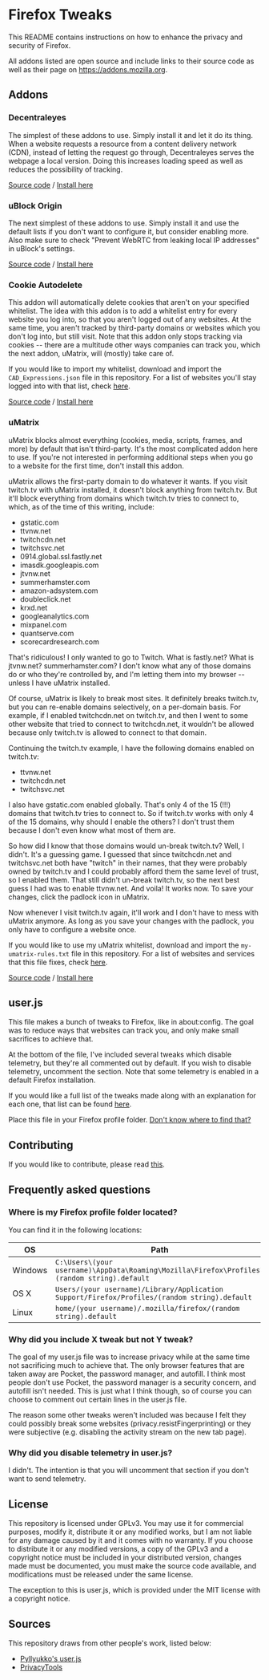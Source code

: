 # Firefox Tweaks

This README contains instructions on how to enhance the privacy and security of Firefox.

All addons listed are open source and include links to their source code as well as their page on https://addons.mozilla.org.

## Addons
### Decentraleyes
The simplest of these addons to use. Simply install it and let it do its thing. When a website requests a resource from a content delivery network (CDN), instead of letting the request go through, Decentraleyes serves the webpage a local version. Doing this increases loading speed as well as reduces the possibility of tracking.

[Source code](https://github.com/Synzvato/decentraleyes) / [Install here](https://addons.mozilla.org/en-US/firefox/addon/decentraleyes/)

### uBlock Origin
The next simplest of these addons to use. Simply install it and use the default lists if you don't want to configure it, but consider enabling more. Also make sure to check "Prevent WebRTC from leaking local IP addresses" in uBlock's settings.

[Source code](https://github.com/gorhill/uBlock) / [Install here](https://addons.mozilla.org/en-US/firefox/addon/ublock-origin/)

### Cookie Autodelete
This addon will automatically delete cookies that aren't on your specified whitelist. The idea with this addon is to add a whitelist entry for every website you log into, so that you aren't logged out of any websites. At the same time, you aren't tracked by third-party domains or websites which you don't log into, but still visit. Note that this addon only stops tracking via cookies -- there are a multitude other ways companies can track you, which the next addon, uMatrix, will (mostly) take care of.

If you would like to import my whitelist, download and import the `CAD_Expressions.json` file in this repository. For a list of websites you'll stay logged into with that list, check [here](https://github.com/krathalan/FirefoxTweaks/blob/master/Extras/CAD_accounts.md).

[Source code](https://github.com/Cookie-AutoDelete/Cookie-AutoDelete) / [Install here](https://addons.mozilla.org/en-US/firefox/addon/cookie-autodelete/)

### uMatrix
uMatrix blocks almost everything (cookies, media, scripts, frames, and more) by default that isn't third-party. It's the most complicated addon here to use. If you're not interested in performing additional steps when you go to a website for the first time, don't install this addon.

uMatrix allows the first-party domain to do whatever it wants. If you visit twitch.tv with uMatrix installed, it doesn't block anything from twitch.tv. But it'll block everything from domains which twitch.tv tries to connect to, which, as of the time of this writing, include:

- gstatic.com
- ttvnw.net
- twitchcdn.net
- twitchsvc.net
- 0914.global.ssl.fastly.net
- imasdk.googleapis.com
- jtvnw.net
- summerhamster.com
- amazon-adsystem.com
- doubleclick.net
- krxd.net
- googleanalytics.com
- mixpanel.com
- quantserve.com
- scorecardresearch.com

That's ridiculous! I only wanted to go to Twitch. What is fastly.net? What is jtvnw.net? summerhamster.com? I don't know what any of those domains do or who they're controlled by, and I'm letting them into my browser -- unless I have uMatrix installed.

Of course, uMatrix is likely to break most sites. It definitely breaks twitch.tv, but you can re-enable domains selectively, on a per-domain basis. For example, if I enabled twitchcdn.net on twitch.tv, and then I went to some other website that tried to connect to twitchcdn.net, it wouldn't be allowed because only twitch.tv is allowed to connect to that domain.

Continuing the twitch.tv example, I have the following domains enabled on twitch.tv:

- ttvnw.net
- twitchcdn.net
- twitchsvc.net

I also have gstatic.com enabled globally. That's only 4 of the 15 (!!!) domains that twitch.tv tries to connect to. So if twitch.tv works with only 4 of the 15 domains, why should I enable the others? I don't trust them because I don't even know what most of them are. 

So how did I know that those domains would un-break twitch.tv? Well, I didn't. It's a guessing game. I guessed that since twitchcdn.net and twitchsvc.net both have "twitch" in their names, that they were probably owned by twitch.tv and I could probably afford them the same level of trust, so I enabled them. That still didn't un-break twitch.tv, so the next best guess I had was to enable ttvnw.net. And voila! It works now. To save your changes, click the padlock icon in uMatrix. 

Now whenever I visit twitch.tv again, it'll work and I don't have to mess with uMatrix anymore. As long as you save your changes with the padlock, you only have to configure a website once.

If you would like to use my uMatrix whitelist, download and import the `my-umatrix-rules.txt` file in this repository. For a list of websites and services that this file fixes, check [here](https://github.com/krathalan/FirefoxTweaks/blob/master/Extras/uMatrix_rules_fixed_sites.md).

[Source code](https://github.com/gorhill/uMatrix) / [Install here](https://addons.mozilla.org/en-US/firefox/addon/umatrix/)

## user.js
This file makes a bunch of tweaks to Firefox, like in about:config. The goal was to reduce ways that websites can track you, and only make small sacrifices to achieve that.

At the bottom of the file, I've included several tweaks which disable telemetry, but they're all commented out by default. If you wish to disable telemetry, uncomment the section. Note that some telemetry is enabled in a default Firefox installation.

If you would like a full list of the tweaks made along with an explanation for each one, that list can be found [here](https://github.com/krathalan/FirefoxTweaks/blob/master/Extras/list_of_tweaks.md).

Place this file in your Firefox profile folder. [Don't know where to find that?](https://github.com/krathalan/FirefoxTweaks#where-is-my-firefox-profile-folder-located)

## Contributing
If you would like to contribute, please read [this](https://github.com/krathalan/FirefoxTweaks/blob/master/CONTRIBUTING.md).

## Frequently asked questions
### Where is my Firefox profile folder located?

You can find it in the following locations:

OS | Path
----- | -----
Windows | `C:\Users\(your username)\AppData\Roaming\Mozilla\Firefox\Profiles\(random string).default`
OS X | `Users/(your username)/Library/Application Support/Firefox/Profiles/(random string).default`
Linux | `home/(your username)/.mozilla/firefox/(random string).default`

### Why did you include X tweak but not Y tweak?
The goal of my user.js file was to increase privacy while at the same time not sacrificing much to achieve that. The only browser features that are taken away are Pocket, the password manager, and autofill. I think most people don't use Pocket, the password manager is a security concern, and autofill isn't needed. This is just what I think though, so of course you can choose to comment out certain lines in the user.js file.

The reason some other tweaks weren't included was because I felt they could possibly break some websites (privacy.resistFingerprinting) or they were subjective (e.g. disabling the activity stream on the new tab page).

### Why did you disable telemetry in user.js?
I didn't. The intention is that you will uncomment that section if you don't want to send telemetry.

## License
This repository is licensed under GPLv3. You may use it for commercial purposes, modify it, distribute it or any modified works, but I am not liable for any damage caused by it and it comes with no warranty. If you choose to distribute it or any modified versions, a copy of the GPLv3 and a copyright notice must be included in your distributed version, changes made must be documented, you must make the source code available, and modifications must be released under the same license.

The exception to this is user.js, which is provided under the MIT license with a copyright notice.

## Sources
This repository draws from other people's work, listed below:
- [Pyllyukko's user.js](https://github.com/pyllyukko/user.js)
- [PrivacyTools](https://www.privacytools.io/)
